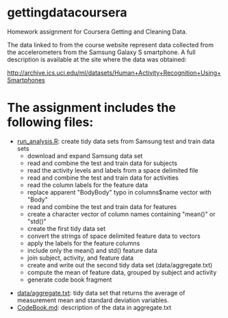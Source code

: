 gettingdatacoursera
===================

Homework assignment for Coursera Getting and Cleaning Data.

The data linked to from the course website represent data collected from the accelerometers from the Samsung Galaxy S smartphone. A full description is available at the site where the data was obtained:

http://archive.ics.uci.edu/ml/datasets/Human+Activity+Recognition+Using+Smartphones 

The assignment includes the following files:
============================================

* [run_analysis.R](run_analysis.R): create tidy data sets from Samsung test and train data sets  
    * download and expand Samsung data set
    * read and combine the test and train data for subjects
    * read the activity levels and labels from a space delimited file
    * read and combine the test and train data for activities
    * read the column labels for the feature data
    * replace apparent "BodyBody" typo in columns$name vector with "Body"
    * read and combine the test and train data for features
    * create a character vector of column names containing "mean()" or "std()"
    * create the first tidy data set
    * convert the strings of space delimited feature data to vectors
    * apply the labels for the feature columns
    * include only the mean() and std() feature data
    * join subject, activity, and feature data
    * create and write out the second tidy data set (data/aggregate.txt)
    * compute the mean of feature data, grouped by subject and activity
    * generate code book fragment    
- [data/aggregate.txt](data/aggregate.txt): tidy data set that returns the average of measurement mean and standard deviation variables.
- [CodeBook.md](CodeBook.md): description of the data in aggregate.txt







